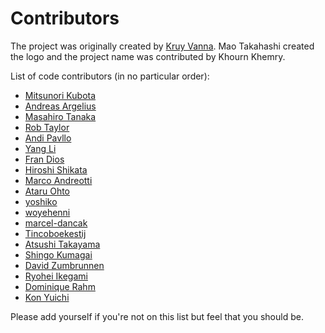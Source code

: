 Contributors
============

The project was originally created by [Kruy Vanna](https://github.com/kruyvanna). Mao Takahashi created the logo and the project name was contributed by Khourn Khemry.

List of code contributors (in no particular order):

* [Mitsunori Kubota](https://github.com/anatoo)
* [Andreas Argelius](https://github.com/argelius)
* [Masahiro Tanaka](https://github.com/masahirotanaka)
* [Rob Taylor](https://github.com/OnsenUI/OnsenUI/graphs/contributors)
* [Andi Pavllo](https://github.com/andipavllo)
* [Yang Li](https://github.com/idealhack)
* [Fran Dios](https://github.com/frankdiox)
* [Hiroshi Shikata](https://github.com/shika22)
* [Marco Andreotti](https://github.com/marqu3z)
* [Ataru Ohto](https://github.com/AtaruOhto)
* [yoshiko](https://github.com/yoshiko-pg)
* [woyehenni](https://github.com/woyehenni)
* [marcel-dancak](https://github.com/marcel-dancak)
* [Tincoboekestij](https://github.com/Tincoboekestij)
* [Atsushi Takayama](https://github.com/atakayama)
* [Shingo Kumagai](https://github.com/shingo-kumagai)
* [David Zumbrunnen](https://github.com/zumbrunnen)
* [Ryohei Ikegami](https://github.com/seanchas116)
* [Dominique Rahm](https://github.com/d3orn)
* [Kon Yuichi](https://github.com/konpyu)

Please add yourself if you're not on this list but feel that you should be.
